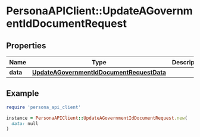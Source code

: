 # PersonaAPIClient::UpdateAGovernmentIdDocumentRequest

## Properties

| Name | Type | Description | Notes |
| ---- | ---- | ----------- | ----- |
| **data** | [**UpdateAGovernmentIdDocumentRequestData**](UpdateAGovernmentIdDocumentRequestData.md) |  |  |

## Example

```ruby
require 'persona_api_client'

instance = PersonaAPIClient::UpdateAGovernmentIdDocumentRequest.new(
  data: null
)
```

